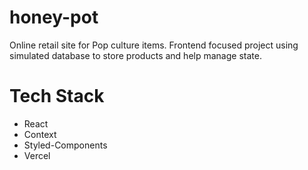# honey-pot
Online retail site for Pop culture items. Frontend focused project using simulated database to store products and help manage state.
# Tech Stack
- React
- Context
- Styled-Components
- Vercel
